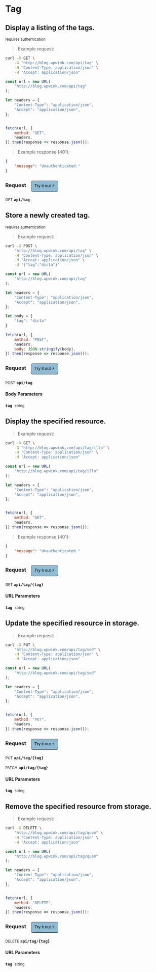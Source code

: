 # Tag


## Display a listing of the tags.

<small class="badge badge-darkred">requires authentication</small>



> Example request:

```bash
curl -X GET \
    -G "http://blog.wpwink.com/api/tag" \
    -H "Content-Type: application/json" \
    -H "Accept: application/json"
```

```javascript
const url = new URL(
    "http://blog.wpwink.com/api/tag"
);

let headers = {
    "Content-Type": "application/json",
    "Accept": "application/json",
};


fetch(url, {
    method: "GET",
    headers,
}).then(response => response.json());
```


> Example response (401):

```json
{
    "message": "Unauthenticated."
}
```
<div id="execution-results-GETapi-tag" hidden>
    <blockquote>Received response<span id="execution-response-status-GETapi-tag"></span>:</blockquote>
    <pre class="json"><code id="execution-response-content-GETapi-tag"></code></pre>
</div>
<div id="execution-error-GETapi-tag" hidden>
    <blockquote>Request failed with error:</blockquote>
    <pre><code id="execution-error-message-GETapi-tag"></code></pre>
</div>
<form id="form-GETapi-tag" data-method="GET" data-path="api/tag" data-authed="1" data-hasfiles="0" data-headers='{"Content-Type":"application\/json","Accept":"application\/json"}' onsubmit="event.preventDefault(); executeTryOut('GETapi-tag', this);">
<h3>
    Request&nbsp;&nbsp;&nbsp;
        <button type="button" style="background-color: #8fbcd4; padding: 5px 10px; border-radius: 5px; border-width: thin;" id="btn-tryout-GETapi-tag" onclick="tryItOut('GETapi-tag');">Try it out ⚡</button>
    <button type="button" style="background-color: #c97a7e; padding: 5px 10px; border-radius: 5px; border-width: thin;" id="btn-canceltryout-GETapi-tag" onclick="cancelTryOut('GETapi-tag');" hidden>Cancel</button>&nbsp;&nbsp;
    <button type="submit" style="background-color: #6ac174; padding: 5px 10px; border-radius: 5px; border-width: thin;" id="btn-executetryout-GETapi-tag" hidden>Send Request 💥</button>
    </h3>
<p>
<small class="badge badge-green">GET</small>
 <b><code>api/tag</code></b>
</p>
<p>
<label id="auth-GETapi-tag" hidden>Authorization header: <b><code>Bearer </code></b><input type="text" name="Authorization" data-prefix="Bearer " data-endpoint="GETapi-tag" data-component="header"></label>
</p>
</form>


## Store a newly created tag.

<small class="badge badge-darkred">requires authentication</small>



> Example request:

```bash
curl -X POST \
    "http://blog.wpwink.com/api/tag" \
    -H "Content-Type: application/json" \
    -H "Accept: application/json" \
    -d '{"tag":"dicta"}'

```

```javascript
const url = new URL(
    "http://blog.wpwink.com/api/tag"
);

let headers = {
    "Content-Type": "application/json",
    "Accept": "application/json",
};

let body = {
    "tag": "dicta"
}

fetch(url, {
    method: "POST",
    headers,
    body: JSON.stringify(body),
}).then(response => response.json());
```


<div id="execution-results-POSTapi-tag" hidden>
    <blockquote>Received response<span id="execution-response-status-POSTapi-tag"></span>:</blockquote>
    <pre class="json"><code id="execution-response-content-POSTapi-tag"></code></pre>
</div>
<div id="execution-error-POSTapi-tag" hidden>
    <blockquote>Request failed with error:</blockquote>
    <pre><code id="execution-error-message-POSTapi-tag"></code></pre>
</div>
<form id="form-POSTapi-tag" data-method="POST" data-path="api/tag" data-authed="1" data-hasfiles="0" data-headers='{"Content-Type":"application\/json","Accept":"application\/json"}' onsubmit="event.preventDefault(); executeTryOut('POSTapi-tag', this);">
<h3>
    Request&nbsp;&nbsp;&nbsp;
        <button type="button" style="background-color: #8fbcd4; padding: 5px 10px; border-radius: 5px; border-width: thin;" id="btn-tryout-POSTapi-tag" onclick="tryItOut('POSTapi-tag');">Try it out ⚡</button>
    <button type="button" style="background-color: #c97a7e; padding: 5px 10px; border-radius: 5px; border-width: thin;" id="btn-canceltryout-POSTapi-tag" onclick="cancelTryOut('POSTapi-tag');" hidden>Cancel</button>&nbsp;&nbsp;
    <button type="submit" style="background-color: #6ac174; padding: 5px 10px; border-radius: 5px; border-width: thin;" id="btn-executetryout-POSTapi-tag" hidden>Send Request 💥</button>
    </h3>
<p>
<small class="badge badge-black">POST</small>
 <b><code>api/tag</code></b>
</p>
<p>
<label id="auth-POSTapi-tag" hidden>Authorization header: <b><code>Bearer </code></b><input type="text" name="Authorization" data-prefix="Bearer " data-endpoint="POSTapi-tag" data-component="header"></label>
</p>
<h4 class="fancy-heading-panel"><b>Body Parameters</b></h4>
<p>
<b><code>tag</code></b>&nbsp;&nbsp;<small>string</small>  &nbsp;
<input type="text" name="tag" data-endpoint="POSTapi-tag" data-component="body" required  hidden>
<br>
</p>

</form>


## Display the specified resource.




> Example request:

```bash
curl -X GET \
    -G "http://blog.wpwink.com/api/tag/illo" \
    -H "Content-Type: application/json" \
    -H "Accept: application/json"
```

```javascript
const url = new URL(
    "http://blog.wpwink.com/api/tag/illo"
);

let headers = {
    "Content-Type": "application/json",
    "Accept": "application/json",
};


fetch(url, {
    method: "GET",
    headers,
}).then(response => response.json());
```


> Example response (401):

```json
{
    "message": "Unauthenticated."
}
```
<div id="execution-results-GETapi-tag--tag-" hidden>
    <blockquote>Received response<span id="execution-response-status-GETapi-tag--tag-"></span>:</blockquote>
    <pre class="json"><code id="execution-response-content-GETapi-tag--tag-"></code></pre>
</div>
<div id="execution-error-GETapi-tag--tag-" hidden>
    <blockquote>Request failed with error:</blockquote>
    <pre><code id="execution-error-message-GETapi-tag--tag-"></code></pre>
</div>
<form id="form-GETapi-tag--tag-" data-method="GET" data-path="api/tag/{tag}" data-authed="0" data-hasfiles="0" data-headers='{"Content-Type":"application\/json","Accept":"application\/json"}' onsubmit="event.preventDefault(); executeTryOut('GETapi-tag--tag-', this);">
<h3>
    Request&nbsp;&nbsp;&nbsp;
        <button type="button" style="background-color: #8fbcd4; padding: 5px 10px; border-radius: 5px; border-width: thin;" id="btn-tryout-GETapi-tag--tag-" onclick="tryItOut('GETapi-tag--tag-');">Try it out ⚡</button>
    <button type="button" style="background-color: #c97a7e; padding: 5px 10px; border-radius: 5px; border-width: thin;" id="btn-canceltryout-GETapi-tag--tag-" onclick="cancelTryOut('GETapi-tag--tag-');" hidden>Cancel</button>&nbsp;&nbsp;
    <button type="submit" style="background-color: #6ac174; padding: 5px 10px; border-radius: 5px; border-width: thin;" id="btn-executetryout-GETapi-tag--tag-" hidden>Send Request 💥</button>
    </h3>
<p>
<small class="badge badge-green">GET</small>
 <b><code>api/tag/{tag}</code></b>
</p>
<h4 class="fancy-heading-panel"><b>URL Parameters</b></h4>
<p>
<b><code>tag</code></b>&nbsp;&nbsp;<small>string</small>  &nbsp;
<input type="text" name="tag" data-endpoint="GETapi-tag--tag-" data-component="url" required  hidden>
<br>
</p>
</form>


## Update the specified resource in storage.




> Example request:

```bash
curl -X PUT \
    "http://blog.wpwink.com/api/tag/sed" \
    -H "Content-Type: application/json" \
    -H "Accept: application/json"
```

```javascript
const url = new URL(
    "http://blog.wpwink.com/api/tag/sed"
);

let headers = {
    "Content-Type": "application/json",
    "Accept": "application/json",
};


fetch(url, {
    method: "PUT",
    headers,
}).then(response => response.json());
```


<div id="execution-results-PUTapi-tag--tag-" hidden>
    <blockquote>Received response<span id="execution-response-status-PUTapi-tag--tag-"></span>:</blockquote>
    <pre class="json"><code id="execution-response-content-PUTapi-tag--tag-"></code></pre>
</div>
<div id="execution-error-PUTapi-tag--tag-" hidden>
    <blockquote>Request failed with error:</blockquote>
    <pre><code id="execution-error-message-PUTapi-tag--tag-"></code></pre>
</div>
<form id="form-PUTapi-tag--tag-" data-method="PUT" data-path="api/tag/{tag}" data-authed="0" data-hasfiles="0" data-headers='{"Content-Type":"application\/json","Accept":"application\/json"}' onsubmit="event.preventDefault(); executeTryOut('PUTapi-tag--tag-', this);">
<h3>
    Request&nbsp;&nbsp;&nbsp;
        <button type="button" style="background-color: #8fbcd4; padding: 5px 10px; border-radius: 5px; border-width: thin;" id="btn-tryout-PUTapi-tag--tag-" onclick="tryItOut('PUTapi-tag--tag-');">Try it out ⚡</button>
    <button type="button" style="background-color: #c97a7e; padding: 5px 10px; border-radius: 5px; border-width: thin;" id="btn-canceltryout-PUTapi-tag--tag-" onclick="cancelTryOut('PUTapi-tag--tag-');" hidden>Cancel</button>&nbsp;&nbsp;
    <button type="submit" style="background-color: #6ac174; padding: 5px 10px; border-radius: 5px; border-width: thin;" id="btn-executetryout-PUTapi-tag--tag-" hidden>Send Request 💥</button>
    </h3>
<p>
<small class="badge badge-darkblue">PUT</small>
 <b><code>api/tag/{tag}</code></b>
</p>
<p>
<small class="badge badge-purple">PATCH</small>
 <b><code>api/tag/{tag}</code></b>
</p>
<h4 class="fancy-heading-panel"><b>URL Parameters</b></h4>
<p>
<b><code>tag</code></b>&nbsp;&nbsp;<small>string</small>  &nbsp;
<input type="text" name="tag" data-endpoint="PUTapi-tag--tag-" data-component="url" required  hidden>
<br>
</p>
</form>


## Remove the specified resource from storage.




> Example request:

```bash
curl -X DELETE \
    "http://blog.wpwink.com/api/tag/quam" \
    -H "Content-Type: application/json" \
    -H "Accept: application/json"
```

```javascript
const url = new URL(
    "http://blog.wpwink.com/api/tag/quam"
);

let headers = {
    "Content-Type": "application/json",
    "Accept": "application/json",
};


fetch(url, {
    method: "DELETE",
    headers,
}).then(response => response.json());
```


<div id="execution-results-DELETEapi-tag--tag-" hidden>
    <blockquote>Received response<span id="execution-response-status-DELETEapi-tag--tag-"></span>:</blockquote>
    <pre class="json"><code id="execution-response-content-DELETEapi-tag--tag-"></code></pre>
</div>
<div id="execution-error-DELETEapi-tag--tag-" hidden>
    <blockquote>Request failed with error:</blockquote>
    <pre><code id="execution-error-message-DELETEapi-tag--tag-"></code></pre>
</div>
<form id="form-DELETEapi-tag--tag-" data-method="DELETE" data-path="api/tag/{tag}" data-authed="0" data-hasfiles="0" data-headers='{"Content-Type":"application\/json","Accept":"application\/json"}' onsubmit="event.preventDefault(); executeTryOut('DELETEapi-tag--tag-', this);">
<h3>
    Request&nbsp;&nbsp;&nbsp;
        <button type="button" style="background-color: #8fbcd4; padding: 5px 10px; border-radius: 5px; border-width: thin;" id="btn-tryout-DELETEapi-tag--tag-" onclick="tryItOut('DELETEapi-tag--tag-');">Try it out ⚡</button>
    <button type="button" style="background-color: #c97a7e; padding: 5px 10px; border-radius: 5px; border-width: thin;" id="btn-canceltryout-DELETEapi-tag--tag-" onclick="cancelTryOut('DELETEapi-tag--tag-');" hidden>Cancel</button>&nbsp;&nbsp;
    <button type="submit" style="background-color: #6ac174; padding: 5px 10px; border-radius: 5px; border-width: thin;" id="btn-executetryout-DELETEapi-tag--tag-" hidden>Send Request 💥</button>
    </h3>
<p>
<small class="badge badge-red">DELETE</small>
 <b><code>api/tag/{tag}</code></b>
</p>
<h4 class="fancy-heading-panel"><b>URL Parameters</b></h4>
<p>
<b><code>tag</code></b>&nbsp;&nbsp;<small>string</small>  &nbsp;
<input type="text" name="tag" data-endpoint="DELETEapi-tag--tag-" data-component="url" required  hidden>
<br>
</p>
</form>



